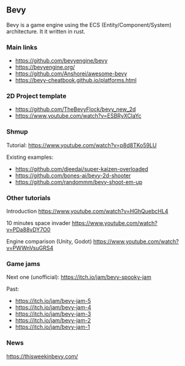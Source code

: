 ## Bevy

Bevy is a game engine using the ECS (Entity/Component/System) architecture.
It it written in rust.


### Main links

- https://github.com/bevyengine/bevy
- https://bevyengine.org/
- https://github.com/Anshorei/awesome-bevy
- https://bevy-cheatbook.github.io/platforms.html

### 2D Project template

- https://github.com/TheBevyFlock/bevy_new_2d
- https://www.youtube.com/watch?v=ESBRyXClaYc

### Shmup

Tutorial:
https://www.youtube.com/watch?v=p8d8TKo59LU

Existing examples:
- https://github.com/djeedai/super-kaizen-overloaded
- https://github.com/bones-ai/bevy-2d-shooter
- https://github.com/randommm/bevy-shoot-em-up


### Other tutorials

Introduction
https://www.youtube.com/watch?v=HGhQuebcHL4

10 minutes space invader
https://www.youtube.com/watch?v=PDa88vDY7O0

Engine comparison (Unity, Godot)
https://www.youtube.com/watch?v=PWWnVsuGRS4

### Game jams

Next one (unofficial): https://itch.io/jam/bevy-spooky-jam

Past:
- https://itch.io/jam/bevy-jam-5
- https://itch.io/jam/bevy-jam-4
- https://itch.io/jam/bevy-jam-3
- https://itch.io/jam/bevy-jam-2
- https://itch.io/jam/bevy-jam-1

### News

https://thisweekinbevy.com/
